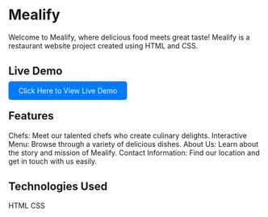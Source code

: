 # Mealify
Welcome to Mealify, where delicious food meets great taste! Mealify is a restaurant website project created using HTML and CSS.

## Live Demo
<a href="https://abubakryosry.github.io/Mealify/" style="padding: 10px 20px; background-color: #007BFF; color: #FFFFFF; text-decoration: none; border-radius: 5px;">Click Here to View Live Demo</a>


## Features
Chefs: Meet our talented chefs who create culinary delights.
Interactive Menu: Browse through a variety of delicious dishes.
About Us: Learn about the story and mission of Mealify.
Contact Information: Find our location and get in touch with us easily.

## Technologies Used
HTML
CSS
